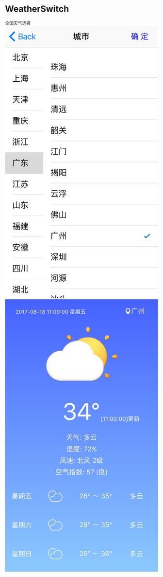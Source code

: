 # WeatherSwitch
全国天气选择
![](https://github.com/wutao66/WeatherSwitch/blob/master/Screenshots/1.png)![](https://github.com/wutao66/WeatherSwitch/blob/master/Screenshots/2.png)

